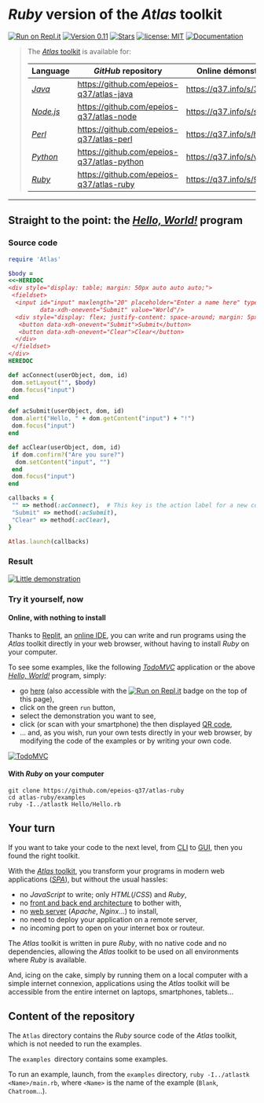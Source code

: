 # *Ruby* version of the *Atlas* toolkit

<!--![For Ruby](https://q37.info/download/assets/Ruby.png "Ruby logo")-->

[![Run on Repl.it](https://repl.it/badge/github/epeios-q37/atlas-ruby)](https://q37.info/s/9thdtmjg)
[![Version 0.11](https://img.shields.io/static/v1.svg?&color=90b4ed&label=Version&message=0.11)](http://github.com/epeios-q37/atlas-ruby/)
[![Stars](https://img.shields.io/github/stars/epeios-q37/atlas-ruby.svg?style=social)](https://github.com/epeios-q37/atlas-ruby/stargazers)
[![license: MIT](https://img.shields.io/github/license/epeios-q37/atlas-ruby?color=yellow)](https://github.com/epeios-q37/atlas-ruby/blob/master/LICENSE)
[![Documentation](https://img.shields.io/static/v1?label=documentation&message=atlastk.org&color=ff69b4)](https://atlastk.org)




> The [*Atlas* toolkit](https://atlastk.org) is available for:
> 
> | Language | *GitHub* repository| Online démonstrations | Stars 
> |-|-|-|-|
> | [*Java*](https://q37.info/s/qtnkp9w4) |<https://github.com/epeios-q37/atlas-java> | <https://q37.info/s/3vwk3h3n> | [![Stars](https://img.shields.io/github/stars/epeios-q37/atlas-java.svg?style=social)](https://github.com/epeios-q37/atlas-java/stargazers) |
> | [*Node.js*](https://q37.info/s/3d7hr733) | <https://github.com/epeios-q37/atlas-node> | <https://q37.info/s/st7gccd4> | [![Stars](https://img.shields.io/github/stars/epeios-q37/atlas-node.svg?style=social)](https://github.com/epeios-q37/atlas-node/stargazers) |
> | [*Perl*](https://q37.info/s/4nvmwjgg) |<https://github.com/epeios-q37/atlas-perl> | <https://q37.info/s/h3h34zgq> | [![Stars](https://img.shields.io/github/stars/epeios-q37/atlas-perl.svg?style=social)](https://github.com/epeios-q37/atlas-perl/stargazers) |
> | [*Python*](https://q37.info/s/pd7j9k4r) | <https://github.com/epeios-q37/atlas-python> | <https://q37.info/s/vwpsw73v> | [![Stars](https://img.shields.io/github/stars/epeios-q37/atlas-python.svg?style=social)](https://github.com/epeios-q37/atlas-python/stargazers) |
> | [*Ruby*](https://q37.info/s/gkfj3zpz) | <https://github.com/epeios-q37/atlas-ruby> | <https://q37.info/s/9thdtmjg> | [![Stars](https://img.shields.io/github/stars/epeios-q37/atlas-ruby.svg?style=social)](https://github.com/epeios-q37/atlas-ruby/stargazers) |



---

## Straight to the point: the [*Hello, World!*](https://en.wikipedia.org/wiki/%22Hello,_World!%22_program) program

### Source code

```ruby
require 'Atlas'

$body =
<<~HEREDOC
<div style="display: table; margin: 50px auto auto auto;">
 <fieldset>
  <input id="input" maxlength="20" placeholder="Enter a name here" type="text"
         data-xdh-onevent="Submit" value="World"/>
  <div style="display: flex; justify-content: space-around; margin: 5px auto auto auto;">
   <button data-xdh-onevent="Submit">Submit</button>
   <button data-xdh-onevent="Clear">Clear</button>
  </div>
 </fieldset>
</div>
HEREDOC

def acConnect(userObject, dom, id)
 dom.setLayout("", $body)
 dom.focus("input")
end

def acSubmit(userObject, dom, id)
 dom.alert("Hello, " + dom.getContent("input") + "!")
 dom.focus("input")
end

def acClear(userObject, dom, id)
 if dom.confirm?("Are you sure?")
  dom.setContent("input", "")
 end
 dom.focus("input")
end

callbacks = {
 "" => method(:acConnect),  # This key is the action label for a new connection.
 "Submit" => method(:acSubmit),
 "Clear" => method(:acClear),
}

Atlas.launch(callbacks)
```

### Result

[![Little demonstration](https://q37.info/download/assets/Hello.gif "A basic example")](https://q37.info/s/9thdtmjg)

### Try it yourself, now

#### Online, with nothing to install

Thanks to [Replit](https://q37.info/s/mxmgq3qm), an [online IDE](https://q37.info/s/zzkzbdw7), you can write and run programs using the *Atlas* toolkit directly in your web browser, without having to install *Ruby* on your computer.

To see some examples, like the following [*TodoMVC*](http://todomvc.com/) application or the above [*Hello, World!*](https://en.wikipedia.org/wiki/%22Hello,_World!%22_program) program, simply:
- go [here](https://q37.info/s/9thdtmjg) (also accessible with the [![Run on Repl.it](https://repl.it/badge/github/epeios-q37/atlas-ruby)](https://q37.info/s/9thdtmjg) badge on the top of this page),
-  click on the green `run` button,
-  select the demonstration you want to see,
-  click (or scan with your smartphone) the then displayed [QR code](https://q37.info/s/3pktvrj7),
- … and, as you wish, run your own tests directly in your web browser, by modifying the code of the examples or by writing your own code.

[![TodoMVC](https://q37.info/download/TodoMVC.gif "The TodoMVC application made with the Atlas toolkit")](https://q37.info/s/9thdtmjg)

#### With *Ruby* on your computer

```
git clone https://github.com/epeios-q37/atlas-ruby
cd atlas-ruby/examples
ruby -I../atlastk Hello/Hello.rb
```

## Your turn

If you want to take your code to the next level, from [CLI](https://q37.info/s/cnh9nrw9) to [GUI](https://q37.info/s/hw9n3pjs), then you found the right toolkit.

With the [*Atlas* toolkit](http://atlastk.org/), you transform your programs in modern web applications ([*SPA*](https://q37.info/s/7sbmxd3j)), but without the usual hassles:
- no *JavaScript* to write; only *HTML*(/*CSS*) and *Ruby*,
- no [front and back end architecture](https://q37.info/s/px7hhztd) to bother with,
- no [web server](https://q37.info/s/n3hpwsht) (*Apache*, *Nginx*…) to install,
- no need to deploy your application on a remote server,
- no incoming port to open on your internet box or routeur.

The *Atlas* toolkit is written in pure *Ruby*, with no native code and no dependencies, allowing the *Atlas* toolkit to be used on all environments where *Ruby* is available. 

And, icing on the cake, simply by running them on a local computer with a simple internet connexion, applications using the *Atlas* toolkit will be accessible from the entire internet on laptops, smartphones, tablets…

## Content of the repository

The `Atlas` directory contains the *Ruby* source code of the *Atlas* toolkit, which is not needed to run the examples.

The `examples `directory contains some examples.

To run an example, launch, from the `examples` directory, `ruby -I../atlastk <Name>/main.rb`, where `<Name>` is the name of the example (`Blank`, `Chatroom`…).